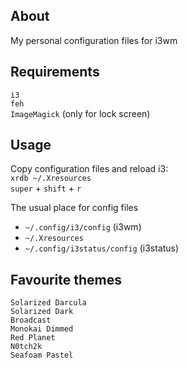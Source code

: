 ## About
My personal configuration files for i3wm

## Requirements
`i3` \
`feh` \
`ImageMagick` (only for lock screen)

## Usage
Copy configuration files and reload i3: \
`xrdb ~/.Xresources` \
`super` + `shift` + `r`

The usual place for config files
- `~/.config/i3/config` (i3wm)
- `~/.Xresources`
- `~/.config/i3status/config` (i3status)

## Favourite themes
`Solarized Darcula` \
`Solarized Dark` \
`Broadcast` \
`Monokai Dimmed` \
`Red Planet` \
`N0tch2k` \
`Seafoam Pastel`
